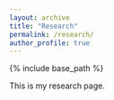 ```yaml
---
layout: archive
title: "Research"
permalink: /research/
author_profile: true
---
```


{% include base_path %}


This is my research page.